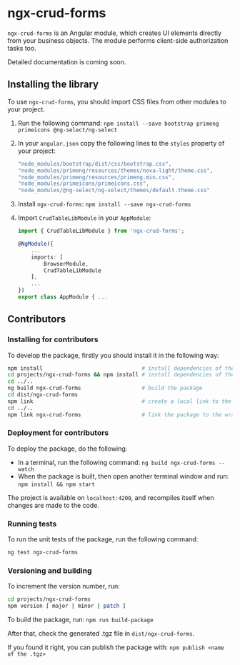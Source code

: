 # ngx-crud-forms
``ngx-crud-forms`` is an Angular module, which creates UI elements directly from your business objects.
The module performs client-side authorization tasks too.

Detailed documentation is coming soon.

## Installing the library
To use ``ngx-crud-forms``, you should import CSS files from other modules to your project.

1) Run the following command: ``npm install --save bootstrap primeng primeicons @ng-select/ng-select``

2) In your `angular.json` copy the following lines to the `styles` property of your project:

    ```ts
    "node_modules/bootstrap/dist/css/bootstrap.css",
    "node_modules/primeng/resources/themes/nova-light/theme.css",
    "node_modules/primeng/resources/primeng.min.css",
    "node_modules/primeicons/primeicons.css",
    "node_modules/@ng-select/ng-select/themes/default.theme.css"
    ```

3) Install ``ngx-crud-forms``: ``npm install --save ngx-crud-forms``

3) Import `CrudTableLibModule` in your `AppModule`:

    ```ts
    import { CrudTableLibModule } from 'ngx-crud-forms';

    @NgModule({
        ...
        imports: [
            BrowserModule,
            CrudTableLibModule
        ],
        ...
    })
    export class AppModule { ...
    ```

## Contributors

### Installing for contributors
To develop the package, firstly you should install it in the following way:

```sh
npm install                               # install dependencies of the wrapper project
cd projects/ngx-crud-forms && npm install # install dependencies of the package
cd ../..
ng build ngx-crud-forms                   # build the package
cd dist/ngx-crud-forms
npm link                                  # create a local link to the built package
cd ../..
npm link ngx-crud-forms                   # link the package to the wrapper project
```

### Deployment for contributors
To deploy the package, do the following:
- In a terminal, run the following command: ``ng build ngx-crud-forms --watch``
- When the package is built, then open another terminal window and run: ``npm install && npm start``

The project is available on ``localhost:4200``, and recompiles itself when changes are made to the code.

### Running tests
To run the unit tests of the package, run the following command:

```sh
ng test ngx-crud-forms
```

### Versioning and building
To increment the version number, run:

```sh
cd projects/ngx-crud-forms
npm version [ major | minor | patch ]
```

To build the package, run: ``npm run build-package``

After that, check the generated .tgz file in ``dist/ngx-crud-forms``.

If you found it right, you can publish the package with: ``npm publish <name of the .tgz>``
